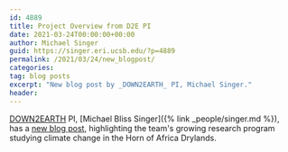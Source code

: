 ```yaml
---
id: 4889
title: Project Overview from D2E PI
date: 2021-03-24T00:00:00+00:00
author: Michael Singer
guid: https://singer.eri.ucsb.edu/?p=4889
permalink: /2021/03/24/new_blogpost/
categories: 
tag: blog posts
excerpt: "New blog post by _DOWN2EARTH_ PI, Michael Singer."
header:
---
```


[DOWN2EARTH](http://down2earthproject.org/) PI, [Michael Bliss Singer]({% link _people/singer.md %}), has a [new blog post](https://t.co/EPByYL6cIQ?amp=1), highlighting the team's growing research program studying climate change in the Horn of Africa Drylands. 


